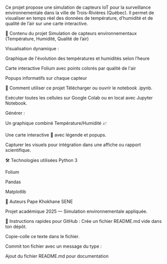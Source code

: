 Ce projet propose une simulation de capteurs IoT pour la surveillance environnementale dans la ville de Trois-Rivières (Québec).
Il permet de visualiser en temps réel des données de température, d’humidité et de qualité de l’air sur une carte interactive.

📄 Contenu du projet
Simulation de capteurs environnementaux (Température, Humidité, Qualité de l’air)

Visualisation dynamique :

Graphique de l'évolution des températures et humidités selon l’heure

Carte interactive Folium avec points colorés par qualité de l'air

Popups informatifs sur chaque capteur

🚀 Comment utiliser ce projet
Télécharger ou ouvrir le notebook .ipynb.

Exécuter toutes les cellules sur Google Colab ou en local avec Jupyter Notebook.

Générer :

Un graphique combiné Température/Humidité 📈

Une carte interactive 📍 avec légende et popups.

Capturer les visuels pour intégration dans une affiche ou rapport scientifique.

🛠 Technologies utilisées
Python 3

Folium

Pandas

Matplotlib

📌 Auteurs
Pape Khokhane SENE

Projet académique 2025 — Simulation environnementale appliquée.

🎯 Instructions rapides pour GitHub :
Crée un fichier README.md vide dans ton dépôt.

Copie-colle ce texte dans le fichier.

Commit ton fichier avec un message du type :

Ajout du fichier README.md pour documentation
